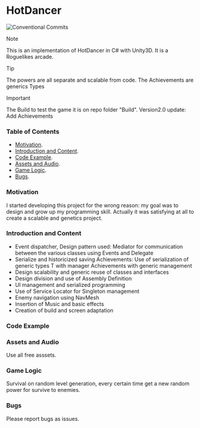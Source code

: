 # HotDancer
![Conventional Commits](https://img.shields.io/badge/version-2.0.0-green.svg)

<!---Link to the helpful section: [Link Text](#thisll-be-a-helpful-section-about-the-greek-letter-Θ). --->

> [!NOTE]
> This is an implementation of HotDancer in C# with Unity3D. It is a Roguelikes arcade.
>

> [!TIP]
> The powers are all separate and scalable from code.
> The Achievements are generics Types

> [!IMPORTANT]
> The Build to test the game it is on repo folder "Build".
> Version2.0 update: Add Achievements

### Table of Contents
* [Motivation](#motivation).
* [Introduction and Content](#introduction-and-content).
* [Code Example](#code-example).
* [Assets and Audio](#assets-and-audio).
* [Game Logic](#game-logic).
* [Bugs](#bugs).

### Motivation
I started developing this project for the wrong reason: my goal was to design and grow up my programming skill.
Actually it was satisfying at all to create a scalable and genetics project.

### Introduction and Content
* Event dispatcher, Design pattern used: Mediator for communication between the various classes using Events and Delegate
* Serialize and historicized saving Achievements: Use of serialization of generic types T with manager Achievements with generic management
* Design scalability and generic reuse of classes and interfaces
* Design division and use of Assembly Definition
* UI management and serialized programming
* Use of Service Locator for Singleton management
* Enemy navigation using NavMesh
* Insertion of Music and basic effects
* Creation of build and screen adaptation

### Code Example

### Assets and Audio

Use all free asssets.

### Game Logic

Survival on random level generation, every certain time get a new random power for survive to enemies. 

### Bugs

Please report bugs as issues.
